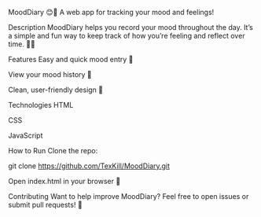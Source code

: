 MoodDiary 😊📝
A web app for tracking your mood and feelings!

Description
MoodDiary helps you record your mood throughout the day. It’s a simple and fun way to keep track of how you’re feeling and reflect over time. 🌈✨

Features
Easy and quick mood entry 🙂

View your mood history 📅

Clean, user-friendly design 🎨

Technologies
HTML

CSS

JavaScript

How to Run
Clone the repo:

git clone https://github.com/TexKill/MoodDiary.git

Open index.html in your browser 🚀

Contributing
Want to help improve MoodDiary? Feel free to open issues or submit pull requests! 🤝
